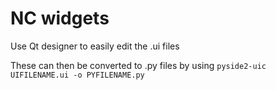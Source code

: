 # NC widgets


Use Qt designer to easily edit the .ui files

These can then be converted to .py files by using `pyside2-uic UIFILENAME.ui -o PYFILENAME.py`
